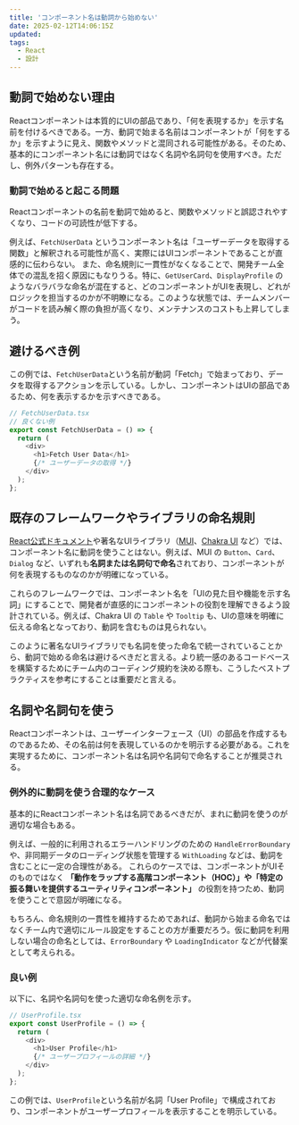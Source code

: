 ```yaml
---
title: 'コンポーネント名は動詞から始めない'
date: 2025-02-12T14:06:15Z
updated:
tags:
  - React
  - 設計
---
```


## 動詞で始めない理由

Reactコンポーネントは本質的にUIの部品であり、「何を表現するか」を示す名前を付けるべきである。一方、動詞で始まる名前はコンポーネントが「何をするか」を示すように見え、関数やメソッドと混同される可能性がある。そのため、基本的にコンポーネント名には動詞ではなく名詞や名詞句を使用すべき。ただし、例外パターンも存在する。

### 動詞で始めると起こる問題

Reactコンポーネントの名前を動詞で始めると、関数やメソッドと誤認されやすくなり、コードの可読性が低下する。

例えば、`FetchUserData` というコンポーネント名は「ユーザーデータを取得する関数」と解釈される可能性が高く、実際にはUIコンポーネントであることが直感的に伝わらない。
また、命名規則に一貫性がなくなることで、開発チーム全体での混乱を招く原因にもなりうる。特に、`GetUserCard`、`DisplayProfile` のようなバラバラな命名が混在すると、どのコンポーネントがUIを表現し、どれがロジックを担当するのかが不明瞭になる。このような状態では、チームメンバーがコードを読み解く際の負担が高くなり、メンテナンスのコストも上昇してしまう。

## 避けるべき例

この例では、`FetchUserData`という名前が動詞「Fetch」で始まっており、データを取得するアクションを示している。しかし、コンポーネントはUIの部品であるため、何を表示するかを示すべきである。

```ts
// FetchUserData.tsx
// 良くない例
export const FetchUserData = () => {
  return (
    <div>
      <h1>Fetch User Data</h1>
      {/* ユーザーデータの取得 */}
    </div>
  );
};
```

## 既存のフレームワークやライブラリの命名規則

[React公式ドキュメント](https://react.dev/)や著名なUIライブラリ（[MUI](https://mui.com/)、[Chakra UI](https://chakra-ui.com/) など）では、コンポーネント名に動詞を使うことはない。例えば、MUI の `Button`、`Card`、`Dialog` など、いずれも**名詞または名詞句で命名**されており、コンポーネントが何を表現するものなのかが明確になっている。

これらのフレームワークでは、コンポーネント名を「UIの見た目や機能を示す名詞」にすることで、開発者が直感的にコンポーネントの役割を理解できるよう設計されている。例えば、Chakra UI の `Table` や `Tooltip` も、UIの意味を明確に伝える命名となっており、動詞を含むものは見られない。

このように著名なUIライブラリでも名詞を使った命名で統一されていることから、動詞で始める命名は避けるべきだと言える。より統一感のあるコードベースを構築するためにチーム内のコーディング規約を決める際も、こうしたベストプラクティスを参考にすることは重要だと言える。

## 名詞や名詞句を使う

Reactコンポーネントは、ユーザーインターフェース（UI）の部品を作成するものであるため、その名前は何を表現しているのかを明示する必要がある。これを実現するために、コンポーネント名は名詞や名詞句で命名することが推奨される。

### 例外的に動詞を使う合理的なケース

基本的にReactコンポーネント名は名詞であるべきだが、まれに動詞を使うのが適切な場合もある。

例えば、一般的に利用されるエラーハンドリングのための `HandleErrorBoundary` や、非同期データのローディング状態を管理する `WithLoading` などは、動詞を含むことに一定の合理性がある。
これらのケースでは、コンポーネントがUIそのものではなく **「動作をラップする高階コンポーネント（HOC）」や「特定の振る舞いを提供するユーティリティコンポーネント」** の役割を持つため、動詞を使うことで意図が明確になる。

もちろん、命名規則の一貫性を維持するためであれば、動詞から始まる命名ではなくチーム内で適切にルール設定をすることの方が重要だろう。仮に動詞を利用しない場合の命名としては、`ErrorBoundary` や `LoadingIndicator` などが代替案として考えられる。

### 良い例

以下に、名詞や名詞句を使った適切な命名例を示す。

```ts
// UserProfile.tsx
export const UserProfile = () => {
  return (
    <div>
      <h1>User Profile</h1>
      {/* ユーザープロフィールの詳細 */}
    </div>
  );
};
```

この例では、`UserProfile`という名前が名詞「User Profile」で構成されており、コンポーネントがユーザープロフィールを表示することを明示している。

